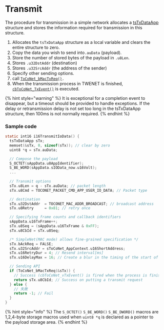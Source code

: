 # Transmit

The procedure for transmission in a simple network allocates a [tsTxDataApp](../../../twelite-net-api-ref/gou-zao-ti/tstxdataapp.md) structure and stores the information required for transmission in this structure.

1. Allocates the `tsTxDataApp` structure as a local variable and clears the entire structure to zero.
2. Copy the data you wish to send into`.auData` (payload).
3. Store the number of stored bytes of the payload in `.u8Len`.
4. Stores `.u32DstAddr` (destination)
5. Stores `.u32SrcAddr` (the address of the sender)
6. Specify other sending options.
7. call [`ToCoNet_bMacTxReq()`](../../../twelite-net-api-ref/twelite-net-guan-shu/toconet_bmactxreq.md)`.`
8. When the transmission process in TWENET is finished, [`cbToCoNet_TxEvent()`](../../../twelite-net-api-ref/krubakku/cbtoconet_vtxevent.md) is executed.

{% hint style="warning" %}
It is exceptional for a completion event to disappear, but a timeout should be provided to handle exceptions. If the delay or retransmission delay is not set too long in the tsTxDataApp structure, then 100ms is not normally required.
{% endhint %}

### Sample code

```c
static int16 i16TransmitIoData() {
  tsTxDataApp sTx;
  memset(&sTx, 0, sizeof(sTx)); // clear by zero
  uint8 *q = sTx.auData;

  // Compose the payload
  S_OCTET(sAppData.u8AppIdentifier);
  S_BE_WORD(sAppData.sIOData_now.u16Volt);
  ...
	
  // Transmit options
  sTx.u8Len = q - sTx.auData; // packet length
  sTx.u8Cmd = TOCONET_PACKET_CMD_APP_USER_IO_DATA; // Packet type

  // destination
  sTx.u32DstAddr  = TOCONET_MAC_ADDR_BROADCAST; // broadcast address
  sTx.u8Retry     = 0x81; // retry once

  // Specifying frame counts and callback identifiers
  sAppData.u16TxFrame++;
  sTx.u8Seq = (sAppData.u16TxFrame & 0xFF);
  sTx.u8CbId = sTx.u8Seq;

  /* SimpleNet(MAC mode) allows fine-grained specification */
  sTx.bAckReq = FALSE;
  sTx.u32SrcAddr = sToCoNet_AppContext.u16ShortAddress;
  sTx.u16RetryDur = 4; // Resend interval[ms]
  sTx.u16DelayMax = 16; // Create a blur in the timing of the start of transmission(max 16ms)

  // Sending API
  if (ToCoNet_bMacTxReq(&sTx)) {
    // Success (cbToCoNet_vTxEvent() is fired when the process is finished)
    return sTx.u8CbId; // Success on putting a transmit request
  } else {
    // 失敗
    return -1; // Fail
  }
}
```

{% hint style="info" %}
The `S_OCTET()` `S_BE_WORD()` `S_BE_DWORD()` macros are 1,2,4-byte storage macros used when `uint8 *q` is declared as a pointer to the payload storage area.
{% endhint %}

